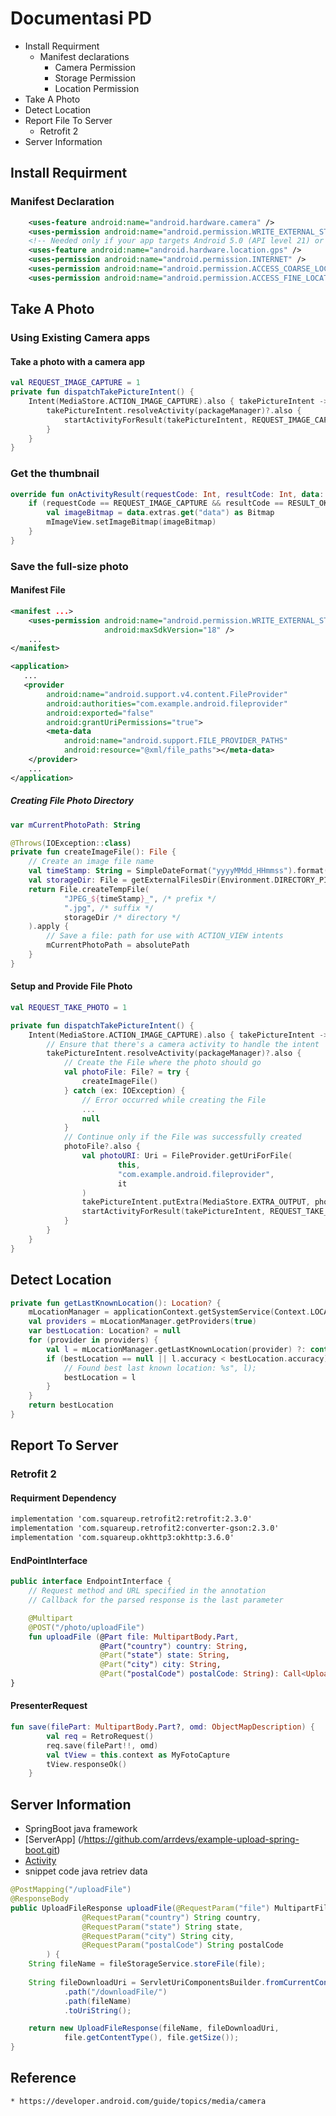 # Documentasi PD
* Install Requirment
	* Manifest declarations
		* Camera Permission 
		* Storage Permission
		* Location Permission
* Take A Photo
* Detect Location
* Report File To Server
	* Retrofit 2
* Server Information
 	
## Install Requirment
### Manifest Declaration
```xml
	<uses-feature android:name="android.hardware.camera" />
    <uses-permission android:name="android.permission.WRITE_EXTERNAL_STORAGE" />
    <!-- Needed only if your app targets Android 5.0 (API level 21) or higher. -->
    <uses-feature android:name="android.hardware.location.gps" />
    <uses-permission android:name="android.permission.INTERNET" />
    <uses-permission android:name="android.permission.ACCESS_COARSE_LOCATION"/>
    <uses-permission android:name="android.permission.ACCESS_FINE_LOCATION" />
```


## Take A Photo
### Using Existing Camera apps
#### Take a photo with a camera app
```kotlin
val REQUEST_IMAGE_CAPTURE = 1
private fun dispatchTakePictureIntent() {
    Intent(MediaStore.ACTION_IMAGE_CAPTURE).also { takePictureIntent ->
        takePictureIntent.resolveActivity(packageManager)?.also {
            startActivityForResult(takePictureIntent, REQUEST_IMAGE_CAPTURE)
        }
    }
}
```

### Get the thumbnail
```kotlin
override fun onActivityResult(requestCode: Int, resultCode: Int, data: Intent) {
    if (requestCode == REQUEST_IMAGE_CAPTURE && resultCode == RESULT_OK) {
        val imageBitmap = data.extras.get("data") as Bitmap
        mImageView.setImageBitmap(imageBitmap)
    }
}
```

### Save the full-size photo
#### Manifest File 
```xml
<manifest ...>
    <uses-permission android:name="android.permission.WRITE_EXTERNAL_STORAGE"
                     android:maxSdkVersion="18" />
    ...
</manifest>

<application>
   ...
   <provider
        android:name="android.support.v4.content.FileProvider"
        android:authorities="com.example.android.fileprovider"
        android:exported="false"
        android:grantUriPermissions="true">
        <meta-data
            android:name="android.support.FILE_PROVIDER_PATHS"
            android:resource="@xml/file_paths"></meta-data>
    </provider>
    ...
</application>
```

##### Creating File Photo Directory
```kotlin
var mCurrentPhotoPath: String

@Throws(IOException::class)
private fun createImageFile(): File {
    // Create an image file name
    val timeStamp: String = SimpleDateFormat("yyyyMMdd_HHmmss").format(Date())
    val storageDir: File = getExternalFilesDir(Environment.DIRECTORY_PICTURES)
    return File.createTempFile(
            "JPEG_${timeStamp}_", /* prefix */
            ".jpg", /* suffix */
            storageDir /* directory */
    ).apply {
        // Save a file: path for use with ACTION_VIEW intents
        mCurrentPhotoPath = absolutePath
    }
}
```

#### Setup and Provide File Photo 
```kotlin
val REQUEST_TAKE_PHOTO = 1

private fun dispatchTakePictureIntent() {
    Intent(MediaStore.ACTION_IMAGE_CAPTURE).also { takePictureIntent ->
        // Ensure that there's a camera activity to handle the intent
        takePictureIntent.resolveActivity(packageManager)?.also {
            // Create the File where the photo should go
            val photoFile: File? = try {
                createImageFile()
            } catch (ex: IOException) {
                // Error occurred while creating the File
                ...
                null
            }
            // Continue only if the File was successfully created
            photoFile?.also {
                val photoURI: Uri = FileProvider.getUriForFile(
                        this,
                        "com.example.android.fileprovider",
                        it
                )
                takePictureIntent.putExtra(MediaStore.EXTRA_OUTPUT, photoURI)
                startActivityForResult(takePictureIntent, REQUEST_TAKE_PHOTO)
            }
        }
    }
}
```

## Detect Location
```kotlin
private fun getLastKnownLocation(): Location? {
	mLocationManager = applicationContext.getSystemService(Context.LOCATION_SERVICE) as LocationManager
	val providers = mLocationManager.getProviders(true)
	var bestLocation: Location? = null
	for (provider in providers) {
		val l = mLocationManager.getLastKnownLocation(provider) ?: continue
		if (bestLocation == null || l.accuracy < bestLocation.accuracy) {
			// Found best last known location: %s", l);
			bestLocation = l
		}
	}
	return bestLocation
}
```

## Report To Server
### Retrofit 2
#### Requirment Dependency
```xml
implementation 'com.squareup.retrofit2:retrofit:2.3.0'
implementation 'com.squareup.retrofit2:converter-gson:2.3.0'
implementation 'com.squareup.okhttp3:okhttp:3.6.0'
```

#### EndPointInterface
```kotlin
public interface EndpointInterface {
    // Request method and URL specified in the annotation
    // Callback for the parsed response is the last parameter

    @Multipart
    @POST("/photo/uploadFile")
    fun uploadFile (@Part file: MultipartBody.Part,
                    @Part("country") country: String,
                    @Part("state") state: String,
                    @Part("city") city: String,
                    @Part("postalCode") postalCode: String): Call<UploadFileResponse>;
}
```
#### PresenterRequest
```kotlin
fun save(filePart: MultipartBody.Part?, omd: ObjectMapDescription) {
        val req = RetroRequest()
        req.save(filePart!!, omd)
        val tView = this.context as MyFotoCapture
        tView.responseOk()
    }
```

## Server Information
* SpringBoot java framework
* [ServerApp] (/https://github.com/arrdevs/example-upload-spring-boot.git)
* [Activity](/activity.md)
* snippet code java retriev data
```java
@PostMapping("/uploadFile")
@ResponseBody
public UploadFileResponse uploadFile(@RequestParam("file") MultipartFile file, 
				@RequestParam("country") String country,
				@RequestParam("state") String state,
				@RequestParam("city") String city,
				@RequestParam("postalCode") String postalCode
		) {
	String fileName = fileStorageService.storeFile(file);
	
	String fileDownloadUri = ServletUriComponentsBuilder.fromCurrentContextPath()
			.path("/downloadFile/")
			.path(fileName)
			.toUriString();

	return new UploadFileResponse(fileName, fileDownloadUri,
			file.getContentType(), file.getSize());
}
```

## Reference 
	* https://developer.android.com/guide/topics/media/camera
